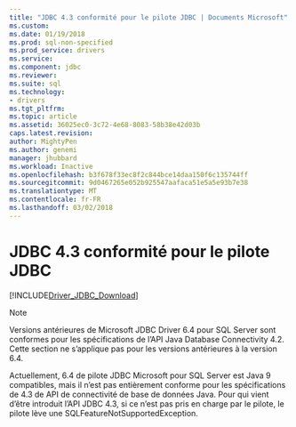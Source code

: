 ```yaml
---
title: "JDBC 4.3 conformité pour le pilote JDBC | Documents Microsoft"
ms.custom: 
ms.date: 01/19/2018
ms.prod: sql-non-specified
ms.prod_service: drivers
ms.service: 
ms.component: jdbc
ms.reviewer: 
ms.suite: sql
ms.technology:
- drivers
ms.tgt_pltfrm: 
ms.topic: article
ms.assetid: 36025ec0-3c72-4e68-8083-58b38e42d03b
caps.latest.revision: 
author: MightyPen
ms.author: genemi
manager: jhubbard
ms.workload: Inactive
ms.openlocfilehash: b3f678f33ec8f2c844bce14daa150f6c135744ff
ms.sourcegitcommit: 9d0467265e052b925547aafaca51e5a5e93b7e38
ms.translationtype: MT
ms.contentlocale: fr-FR
ms.lasthandoff: 03/02/2018
---
```

# <a name="jdbc-43-compliance-for-the-jdbc-driver"></a>JDBC 4.3 conformité pour le pilote JDBC
[!INCLUDE[Driver_JDBC_Download](../../includes/driver_jdbc_download.md)]

    
> [!NOTE]  
>  Versions antérieures de Microsoft JDBC Driver 6.4 pour SQL Server sont conformes pour les spécifications de l’API Java Database Connectivity 4.2. Cette section ne s’applique pas pour les versions antérieures à la version 6.4.  
  
 Actuellement, 6.4 de pilote JDBC Microsoft pour SQL Server est Java 9 compatibles, mais il n’est pas entièrement conforme pour les spécifications de 4.3 de API de connectivité de base de données Java. Pour qui vient d’être introduit l’API JDBC 4.3, si ce n’est pas pris en charge par le pilote, le pilote lève une SQLFeatureNotSupportedException.